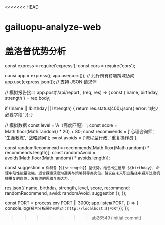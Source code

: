 <<<<<<< HEAD
# gailuopu-analyze-web
盖洛普优势分析
=======
const express = require('express');
const cors = require('cors');

const app = express();
app.use(cors()); // 允许所有前端跨域访问
app.use(express.json()); // 支持 JSON 请求体

// 模拟报告接口
app.post('/api/report', (req, res) => {
  const { name, birthday, strength } = req.body;

  if (!name || !birthday || !strength) {
    return res.status(400).json({ error: '缺少必要字段' });
  }

  // 模拟数据
  const level = 'A（高度匹配）';
  const score = Math.floor(Math.random() * 20) + 80;
  const recommends = ['心理咨询师', '生涯教练', '战略顾问'];
  const avoids = ['流程型行政', '重复操作员'];

  const randomRecommend = recommends[Math.floor(Math.random() * recommends.length)];
  const randomAvoid = avoids[Math.floor(Math.random() * avoids.length)];

  const suggestion = `你具备【${strength}】型优势，结合出生信息 ${birthday}，命理中阳性能量较强，适合探索深度沟通类与策略引导类岗位。建议在未来职业路径中避开过度机械重复的岗位，发挥你的思维与表达力。`;

  res.json({
    name,
    birthday,
    strength,
    level,
    score,
    recommend: randomRecommend,
    avoid: randomAvoid,
    suggestion
  });
});

const PORT = process.env.PORT || 3000;
app.listen(PORT, () => {
  console.log(`报告分析服务已启动：http://localhost:${PORT}`);
});
>>>>>>> ab26549 (initial commit)
